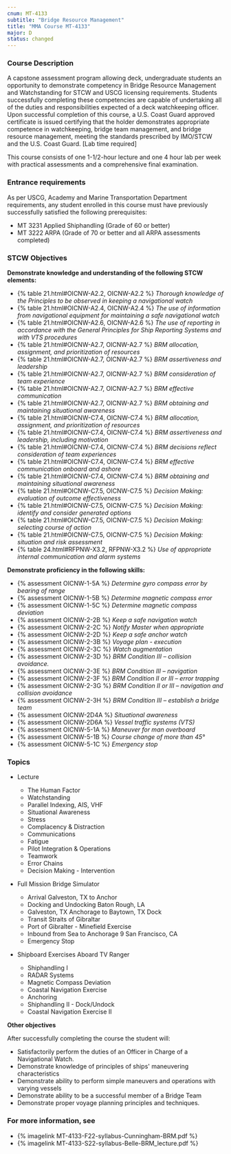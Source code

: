 ```yaml
---
cnum: MT-4133
subtitle: "Bridge Resource Management"
title: "MMA Course MT-4133"
major: D
status: changed
---
```


### Course Description

A capstone assessment program allowing deck, undergraduate students an opportunity to demonstrate competency in Bridge Resource Management and Watchstanding for STCW and USCG licensing requirements. Students successfully completing these competencies are capable of undertaking all of the duties and responsibilities expected of a deck watchkeeping officer. Upon successful completion of this course, a U.S. Coast Guard approved certificate is issued certifying that the holder demonstrates appropriate competence in watchkeeping, bridge team management, and bridge resource management, meeting the standards prescribed by IMO/STCW and the U.S. Coast Guard.  [Lab time required]

This course consists of one 1-1/2-hour lecture and one 4 hour lab per week with practical assessments and a comprehensive final examination.

### Entrance requirements

As per USCG, Academy and Marine Transportation Department requirements, any student 
enrolled in this course must have previously successfully satisfied the following prerequisites:

* MT 3231  Applied Shiphandling (Grade of 60 or better)
* MT 3222  ARPA (Grade of 70 or better and all ARPA assessments completed)

### STCW Objectives

**Demonstrate knowledge and understanding of the following STCW elements:**

* {% table 21.html#OICNW-A2.2, OICNW-A2.2 %} *Thorough knowledge of the Principles to be observed in keeping a navigational watch*
* {% table 21.html#OICNW-A2.4, OICNW-A2.4 %} *The use of information from navigational equipment for maintaining a safe navigational watch*
* {% table 21.html#OICNW-A2.6, OICNW-A2.6 %} *The use of reporting in accordance with the General Principles for Ship Reporting Systems and with VTS procedures*
* {% table 21.html#OICNW-A2.7, OICNW-A2.7 %} *BRM allocation, assignment, and prioritization of resources*
* {% table 21.html#OICNW-A2.7, OICNW-A2.7 %} *BRM assertiveness and leadership*
* {% table 21.html#OICNW-A2.7, OICNW-A2.7 %} *BRM consideration of team experience*
* {% table 21.html#OICNW-A2.7, OICNW-A2.7 %} *BRM effective communication*
* {% table 21.html#OICNW-A2.7, OICNW-A2.7 %} *BRM obtaining and maintaining situational awareness*
* {% table 21.html#OICNW-C7.4, OICNW-C7.4 %} *BRM allocation, assignment, and prioritization of resources*
* {% table 21.html#OICNW-C7.4, OICNW-C7.4 %} *BRM assertiveness and leadership, including motivation*
* {% table 21.html#OICNW-C7.4, OICNW-C7.4 %} *BRM decisions reflect consideration of team experiences*
* {% table 21.html#OICNW-C7.4, OICNW-C7.4 %} *BRM effective communication onboard and ashore*
* {% table 21.html#OICNW-C7.4, OICNW-C7.4 %} *BRM obtaining and maintaining situational awareness*
* {% table 21.html#OICNW-C7.5, OICNW-C7.5 %} *Decision Making: evaluation of outcome effectiveness*
* {% table 21.html#OICNW-C7.5, OICNW-C7.5 %} *Decision Making: identify and consider generated options*
* {% table 21.html#OICNW-C7.5, OICNW-C7.5 %} *Decision Making: selecting course of action*
* {% table 21.html#OICNW-C7.5, OICNW-C7.5 %} *Decision Making: situation and risk assessment*
* {% table 24.html#RFPNW-X3.2, RFPNW-X3.2 %} *Use of appropriate internal communication and alarm systems*


**Demonstrate proficiency in the following skills:**

* {% assessment OICNW-1-5A %} *Determine gyro compass error by bearing of range*
* {% assessment OICNW-1-5B %} *Determine magnetic compass error*
* {% assessment OICNW-1-5C %} *Determine magnetic compass deviation*
* {% assessment OICNW-2-2B %} *Keep a safe navigation watch*
* {% assessment OICNW-2-2C %} *Notify Master when appropriate*
* {% assessment OICNW-2-2D %} *Keep a safe anchor watch*
* {% assessment OICNW-2-3B %} *Voyage plan - execution*
* {% assessment OICNW-2-3C %} *Watch augmentation*
* {% assessment OICNW-2-3D %} *BRM Condition III – collision avoidance.*
* {% assessment OICNW-2-3E %} *BRM Condition III – navigation*
* {% assessment OICNW-2-3F %} *BRM Condition II or III – error trapping*
* {% assessment OICNW-2-3G %} *BRM Condition II or III – navigation and collision avoidance*
* {% assessment OICNW-2-3H %} *BRM Condition III – establish a bridge team*
* {% assessment OICNW-2D4A %} *Situational awareness*
* {% assessment OICNW-2D6A %} *Vessel traffic systems (VTS)*
* {% assessment OICNW-5-1A %} *Maneuver for man overboard*
* {% assessment OICNW-5-1B %} *Course change of more than 45°*
* {% assessment OICNW-5-1C %} *Emergency stop*


### Topics

* Lecture
	* The Human Factor
	* Watchstanding
	* Parallel Indexing, AIS, VHF
	* Situational Awareness
	* Stress
	* Complacency & Distraction
	* Communications
	* Fatigue
	* Pilot Integration & Operations
	* Teamwork
	* Error Chains
	* Decision Making - Intervention

* Full Mission Bridge Simulator
	* Arrival Galveston, TX to Anchor
	* Docking and Undocking Baton Rough, LA
	* Galveston, TX Anchorage to Baytown, TX Dock
	* Transit Straits of Gibraltar
	* Port of Gibralter - Minefield Exercise
	* Inbound from Sea to Anchorage 9 San Francisco, CA
	* Emergency Stop

* Shipboard Exercises Aboard TV Ranger
	* Shiphandling I 
	* RADAR Systems
	* Magnetic Compass Deviation
	* Coastal Navigation Exercise
	* Anchoring
	* Shiphandling II - Dock/Undock 
	* Coastal Navigation Exercise II



**Other objectives**


After successfully completing the course the student will:

* Satisfactorily perform the duties of an Officer in Charge of a Navigational Watch.
* Demonstrate knowledge of principles of ships' maneuvering characteristics
* Demonstrate ability to perform simple maneuvers and operations with varying vessels
* Demonstrate ability to be a successful member of a Bridge Team
* Demonstrate proper voyage planning principles and techniques.

### For more information, see 

* {% imagelink MT-4133-F22-syllabus-Cunningham-BRM.pdf %} 
* {% imagelink MT-4133-S22-syllabus-Belle-BRM_lecture.pdf %} 



